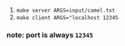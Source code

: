 1. `make server ARGS=input/camel.txt`
2. `make client ARGS="localhost 12345`

### note: port is always `12345`